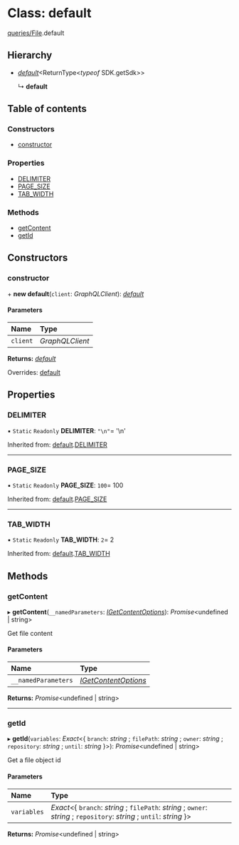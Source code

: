 # Class: default

[queries/File](../modules/queries_file.md).default

## Hierarchy

- [*default*](queries_query.default.md)<ReturnType<*typeof* SDK.getSdk\>\>

  ↳ **default**

## Table of contents

### Constructors

- [constructor](queries_file.default.md#constructor)

### Properties

- [DELIMITER](queries_file.default.md#delimiter)
- [PAGE\_SIZE](queries_file.default.md#page_size)
- [TAB\_WIDTH](queries_file.default.md#tab_width)

### Methods

- [getContent](queries_file.default.md#getcontent)
- [getId](queries_file.default.md#getid)

## Constructors

### constructor

\+ **new default**(`client`: *GraphQLClient*): [*default*](queries_file.default.md)

#### Parameters

| Name | Type |
| :------ | :------ |
| `client` | *GraphQLClient* |

**Returns:** [*default*](queries_file.default.md)

Overrides: [default](queries_query.default.md)

## Properties

### DELIMITER

▪ `Static` `Readonly` **DELIMITER**: ``"\n"``= '\n'

Inherited from: [default](queries_query.default.md).[DELIMITER](queries_query.default.md#delimiter)

___

### PAGE\_SIZE

▪ `Static` `Readonly` **PAGE\_SIZE**: ``100``= 100

Inherited from: [default](queries_query.default.md).[PAGE_SIZE](queries_query.default.md#page_size)

___

### TAB\_WIDTH

▪ `Static` `Readonly` **TAB\_WIDTH**: ``2``= 2

Inherited from: [default](queries_query.default.md).[TAB_WIDTH](queries_query.default.md#tab_width)

## Methods

### getContent

▸ **getContent**(`__namedParameters`: [*IGetContentOptions*](../modules/queries_file.md#igetcontentoptions)): *Promise*<undefined \| string\>

Get file content

#### Parameters

| Name | Type |
| :------ | :------ |
| `__namedParameters` | [*IGetContentOptions*](../modules/queries_file.md#igetcontentoptions) |

**Returns:** *Promise*<undefined \| string\>

___

### getId

▸ **getId**(`variables`: *Exact*<{ `branch`: *string* ; `filePath`: *string* ; `owner`: *string* ; `repository`: *string* ; `until`: *string*  }\>): *Promise*<undefined \| string\>

Get a file object id

#### Parameters

| Name | Type |
| :------ | :------ |
| `variables` | *Exact*<{ `branch`: *string* ; `filePath`: *string* ; `owner`: *string* ; `repository`: *string* ; `until`: *string*  }\> |

**Returns:** *Promise*<undefined \| string\>

